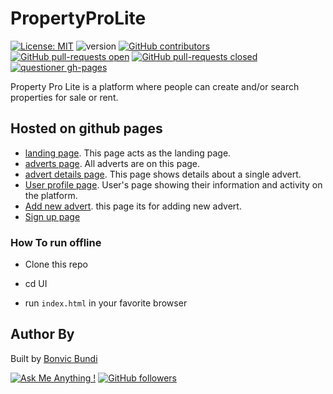 # PropertyProLite
[![License: MIT](https://img.shields.io/badge/License-MIT-yellow.svg)](https://github.com/b0nbon1/PropertyProLite/blob/gh-pages/LICENSE) ![version](https://img.shields.io/badge/version-1.0-blue.svg) [![GitHub contributors](https://img.shields.io/github/contributors/b0nbon1/PropertyProLite.svg)](https://github.com/b0nbon1/PropertyProLite/graphs/contributors) [![GitHub pull-requests open](https://img.shields.io/github/issues-pr/b0nbon1/PropertyProLite.svg)](https://github.com/b0nbon1/PropertyProLite/issues) [![GitHub pull-requests closed](https://img.shields.io/github/issues-pr-closed/b0nbon1/PropertyProLite.svg)](https://github.com/b0nbon1/PropertyProLite/pulls?q=is%3Apr+is%3Aclosed) [![questioner gh-pages](https://img.shields.io/website-up-down-green-red/http/shields.io.svg)](https://b0nbon1.github.io/PropertyProLite/UI)

Property Pro Lite is a platform where people can create and/or search properties for sale or rent.

## Hosted on github pages

* [landing page](https://b0nbon1.github.io/PropertyProLite/UI). This page acts as the landing page.
* [adverts page](https://b0nbon1.github.io/PropertyProLite/UI/home/). All adverts are on this page.
* [advert details page](https://b0nbon1.github.io/PropertyProLite/UI/advert). This page shows details about a single advert.
* [User profile page](https://b0nbon1.github.io/PropertyProLite/UI/account). User's page showing their information and activity on the platform.
* [Add new advert](https://b0nbon1.github.io/PropertyProLite/UI/post). this page its for adding new advert.
* [Sign up page](https://b0nbon1.github.io/PropertyProLite/UI/register)

### How To run offline

* Clone this repo

* cd UI

* run `index.html` in your favorite browser

## Author By

Built by [Bonvic Bundi](https://github.com/b0nbon1)

[![Ask Me Anything !](https://img.shields.io/badge/Ask%20me-anything-1abc9c.svg)](https://twitter.com/Bonvic7) [![GitHub followers](https://img.shields.io/github/followers/b0nbon1.svg?style=social&label=Follow&maxAge=2592000)](https://github.com/b0nbon1?tab=followers)
